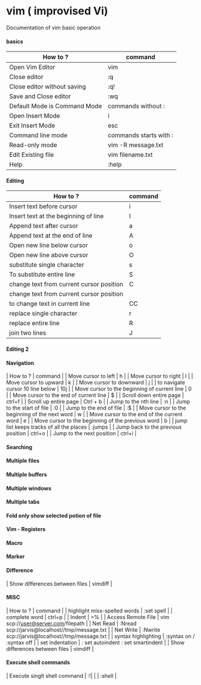 # vim ( improvised Vi)
 Documentation of vim basic operation

#### basics

| How to  ?  | command |
| ------------- | ------------- |
| Open Vim Editor | vim  |
| Close editor | :q |
| Close editor without saving| :q! |
| Save and Close editor| :wq |
| Default Mode is Command Mode | commands without : |
| Open Insert Mode   | i  |
| Exit Insert Mode   | esc  |
| Command line mode   | commands starts with :  |
| Read-only mode | vim -R message.txt  |
| Edit Existing file  | vim filename.txt  |
| Help |  :help |

#### Editing
| How to  ?  | command |
| ------------- | ------------- |
| Insert text before cursor  |  i |
| Insert text at the beginning of line  |  I |
| Append text after cursor | a |
| Append text at the end of line | A |
| Open new line below cursor | o |
| Open new line above cursor | O |
| substitute single character | s |
| To substitute entire line  | S |
| change text from current cursor position |  C |
| change text from current cursor position | |
| to change text in current line | CC|
| replace single character | r |
| replace entire line  | R |
| join two lines | J |

#### Editing 2  

#### Navigation
| How to  ?  | command |
| Move cursor to left  | h |
| Move cursor to right  | l |
| Move cursor to upward  | k |
| Move cursor to downward  | j |
| to navigate cursor 10 line below | 10j |
| Move cursor to the beginning of current line | 0 |
| Move cursor to the end of current line | $ |
| Scroll down entire page | ctrl+f |
| Scroll up entire page | Ctrl + b |
| Jump to the nth line | :n |
| Jump to the start of file | :0 |
| Jump to the end of file | :$ |
| Move cursor to the beginning of the next word | w |
| Move cursor to the end of the current word | e |
| Move cursor to the beginning of the previous word | b |
| jump list keeps tracks of all the places | :jumps |
| Jump back to the previous position | ctrl+o |
| Jump to the next position | ctrl+i |


#### Searching 

#### Multiple files
#### Multiple buffers
#### Multiple windows
#### Multiple tabs

#### Fold only show selected potion of file

#### Vim - Registers
#### Macro
#### Marker 



#### Difference
| Show differences between files | vimdiff <file> <file> |



#### MISC
| How to  ?  | command |
| highlight miss-spelled words |  :set spell |
| complete word | ctrl+p |
| Indent | =% |
| Access Remote File | vim scp://user@server.com/filepath |
| Net Read | :Nread scp://jarvis@localhost//tmp/message.txt |
| Net Write | :Nwrite scp://jarvis@localhost//tmp/message.txt | 
| syntax highlighting | :syntax on / :syntax off |
| set indentation | : set autoindent : set smartindent |
| Show differences between files | vimdiff <file> <file> |

#### Execute shell commands
| Execute singlt shell command | :!<command>|
| | :shell |